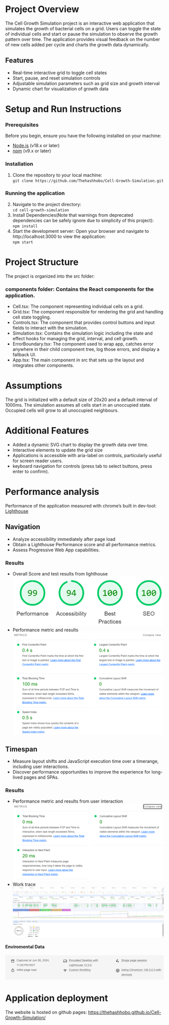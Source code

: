 # Project Overview
The Cell Growth Simulation project is an interactive web application that simulates the growth of bacterial cells on a grid. Users can toggle the state of individual cells and start or pause the simulation to observe the growth pattern over time. The application provides visual feedback on the number of new cells added per cycle and charts the growth data dynamically.
## Features
- Real-time interactive grid to toggle cell states
- Start, pause, and reset simulation controls
- Adjustable simulation parameters such as grid size and growth interval
- Dynamic chart for visualization of growth data

# Setup and Run Instructions

### Prerequisites
Before you begin, ensure you have the following installed on your machine:
- [Node.js](https://nodejs.org/en/) (v18.x or later)
- [npm](https://www.npmjs.com/) (v9.x or later)

### Installation
1. Clone the repository to your local machine: \
`git clone https://github.com/Thehashhobo/Cell-Growth-Simulation.git`
### Running the application
2. Navigate to the project directory: \
`cd cell-growth-simulation`
3. Install Dependencies(Note that warnings from deprecated dependencies can be safely ignore due to simplicity of this project): \
`npm install`
4. Start the development server: Open your browser and navigate to http://localhost:3000 to view the application: \
`npm start`
# Project Structure
The project is organized into the src folder: 
### components folder: Contains the React components for the application.
- Cell.tsx: The component representing individual cells on a grid.
- Grid.tsx: The component responsible for rendering the grid and handling cell state toggling.
- Controls.tsx: The component that provides control buttons and input fields to interact with the simulation.
- Simulation.tsx: Contains the simulation logic including the state and effect hooks for managing the grid, interval, and cell growth. 
- ErrorBoundary.tsx: The component used to wrap app, catches error anywhere in their child component tree, log those errors, and display a fallback UI. 
- App.tsx: The main component in src that sets up the layout and integrates other components. 

# Assumptions
The grid is initialized with a default size of 20x20 and a default interval of 1000ms. The simulation assumes all cells start in an unoccupied state. Occupied cells will grow to all unoccupied neighbours.
# Additional Features
- Added a dynamic SVG chart to display the growth data over time.
- Interactive elements to update the grid size
- Applications is accessible with aria-label on controls, particularly useful for screen reader users.
- keyboard navigation for controls (press tab to select buttons, press enter to confirm).  
# Performance analysis
Performance of the application measured with chrome’s built in dev-tool: [Lighthouse](https://github.com/GoogleChrome/lighthouse)
## Navigation
- Analyze accessibility immediately after page load
- Obtain a Lighthouse Performance score and all performance metrics.
- Assess Progressive Web App capabilities.
### Results
- Overall Score and test results from lighthouse\
![Screenshot of the application](https://github.com/Thehashhobo/Cell-Growth-Simulation/blob/main/Lighthouse_result/Nav1.PNG)
- Performance metric and results
![Screenshot of the application](https://github.com/Thehashhobo/Cell-Growth-Simulation/blob/main/Lighthouse_result/Nav2.PNG)
## Timespan
- Measure layout shifts and JavaScript execution time over a timerange, including user interactions.
- Discover performance opportunities to improve the experience for long-lived pages and SPAs.
### Results
- Performance metric and results from user interaction
![Screenshot of the application](https://github.com/Thehashhobo/Cell-Growth-Simulation/blob/main/Lighthouse_result/Time1.PNG)
- Work trace
![Screenshot of the application](https://github.com/Thehashhobo/Cell-Growth-Simulation/blob/main/Lighthouse_result/Time2.PNG)

#### Enviromental Data
![Screenshot of the application](https://github.com/Thehashhobo/Cell-Growth-Simulation/blob/main/Lighthouse_result/Nav3.PNG)
# Application deployment
The website is hosted on github pages: https://thehashhobo.github.io/Cell-Growth-Simulation/
